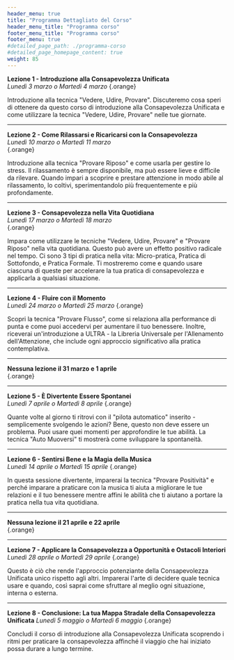 ```yaml
---
header_menu: true
title: "Programma Dettagliato del Corso"
header_menu_title: "Programma corso"
footer_menu_title: "Programma corso"
footer_menu: true
#detailed_page_path: ./programma-corso
#detailed_page_homepage_content: true
weight: 85
---
```


[//]: # ()
[//]: # (![ULTRA-grid]&#40;/images/ULTRA-grid-fixed.jpg&#41;)

[//]: # (_&copy; 2024 Unified Mindfulness LLC_)

[//]: # ({.copyright_UM})

**Lezione 1 - Introduzione alla Consapevolezza Unificata**  
_Lunedì 3 marzo o Martedì 4 marzo_
{.orange} 


Introduzione alla tecnica "Vedere, Udire, Provare". Discuteremo cosa speri di ottenere da questo corso di introduzione alla Consapevolezza Unificata e come utilizzare la tecnica "Vedere, Udire, Provare" nelle tue giornate.

---
**Lezione 2 - Come Rilassarsi e Ricaricarsi con la Consapevolezza**  
_Lunedì 10 marzo o Martedì 11 marzo_  
{.orange}

Introduzione alla tecnica "Provare Riposo" e come usarla per gestire lo stress. Il rilassamento è sempre disponibile, ma può essere lieve e difficile da rilevare. Quando impari a scoprire e prestare attenzione in modo abile al rilassamento, lo coltivi, sperimentandolo più frequentemente e più profondamente.

---
**Lezione 3 - Consapevolezza nella Vita Quotidiana**  
_Lunedì 17 marzo o Martedì 18 marzo_  
{.orange}

Impara come utilizzare le tecniche "Vedere, Udire, Provare" e "Provare Riposo" nella vita quotidiana. Questo può avere un effetto positivo radicale nel tempo. Ci sono 3 tipi di pratica nella vita: Micro-pratica, Pratica di Sottofondo, e Pratica Formale. Ti mostreremo come e quando usare ciascuna di queste per accelerare la tua pratica di consapevolezza e applicarla a qualsiasi situazione.

---
**Lezione 4 - Fluire con il Momento**  
_Lunedì 24 marzo o Martedì 25 marzo_
{.orange}

Scopri la tecnica "Provare Flusso", come si relaziona alla performance di punta e come puoi accedervi per aumentare il tuo benessere. Inoltre, riceverai un'introduzione a ULTRA - la Libreria Universale per l'Allenamento dell'Attenzione, che include ogni approccio significativo alla pratica contemplativa.


---

**Nessuna lezione il 31 marzo e 1 aprile**  
{.orange}

---
**Lezione 5 - È Divertente Essere Spontanei**  
_Lunedì 7 aprile o Martedì 8 aprile_
{.orange}

Quante volte al giorno ti ritrovi con il "pilota automatico" inserito - semplicemente svolgendo le azioni? Bene, questo non deve essere un problema. Puoi usare quei momenti per approfondire le tue abilità. La tecnica "Auto Muoversi" ti mostrerà come sviluppare la spontaneità.

---
**Lezione 6 - Sentirsi Bene e la Magia della Musica**  
_Lunedì 14 aprile o Martedì 15 aprile_
{.orange}

In questa sessione divertente, imparerai la tecnica "Provare Positività" e perché imparare a praticare con la musica ti aiuta a migliorare le tue relazioni e il tuo benessere mentre affini le abilità che ti aiutano a portare la pratica nella tua vita quotidiana.

---

**Nessuna lezione il 21 aprile e 22 aprile**   
{.orange}

---
**Lezione 7 - Applicare la Consapevolezza a Opportunità e Ostacoli Interiori**  
_Lunedì 28 aprile o Martedì 29 aprile_
{.orange}

Questo è ciò che rende l'approccio potenziante della Consapevolezza Unificata unico rispetto agli altri. Imparerai l'arte di decidere quale tecnica usare e quando, così saprai come sfruttare al meglio ogni situazione, interna o esterna.

---
**Lezione 8 - Conclusione: La tua Mappa Stradale della Consapevolezza Unificata**
_Lunedì 5 maggio o Martedì 6 maggio_
{.orange}

Concludi il corso di introduzione alla Consapevolezza Unificata scoprendo i ritmi per praticare la consapevolezza affinché il viaggio che hai iniziato possa durare a lungo termine.
